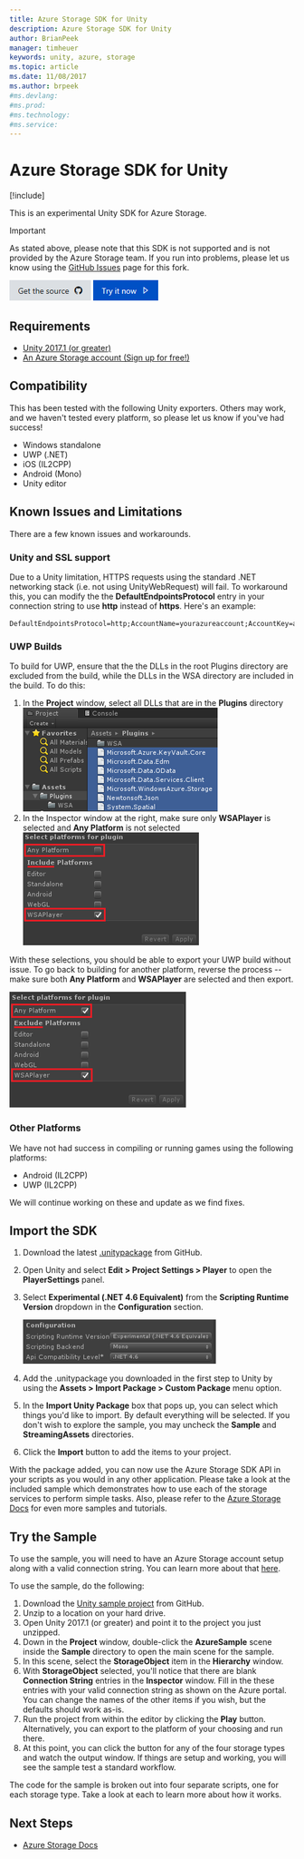 ```yaml
---
title: Azure Storage SDK for Unity
description: Azure Storage SDK for Unity
author: BrianPeek
manager: timheuer
keywords: unity, azure, storage
ms.topic: article
ms.date: 11/08/2017
ms.author: brpeek
#ms.devlang: 
#ms.prod:
#ms.technology:
#ms.service:
---
```

# Azure Storage SDK for Unity

[!include[](../../includes/header.md)]

This is an experimental Unity SDK for Azure Storage.

> [!IMPORTANT]
> As stated above, please note that this SDK is not supported and is not provided by the Azure Storage team.  If you run into problems, please let us know using the [GitHub Issues](https://github.com/BrianPeek/azure-storage-net/issues) page for this fork.

[![Get the source](../../media/buttons/source2.png)](https://github.com/BrianPeek/azure-storage-net)
[![Try it now](../../media/buttons/try2.png)](https://github.com/BrianPeek/azure-storage-net/releases)

## Requirements

* [Unity 2017.1 (or greater)](https://unity3d.com/)
* [An Azure Storage account (Sign up for free!)](https://azure.microsoft.com/en-us/free/)

## Compatibility

This has been tested with the following Unity exporters.  Others may work, and we haven't tested every platform, so please let us know if you've had success!

* Windows standalone
* UWP (.NET)
* iOS (IL2CPP)
* Android (Mono)
* Unity editor

## Known Issues and Limitations

There are a few known issues and workarounds.

### Unity and SSL support

Due to a Unity limitation, HTTPS requests using the standard .NET networking stack (i.e. not using UnityWebRequest) will fail.  To workaround this, you can modify the the **DefaultEndpointsProtocol** entry in your connection string to use **http** instead of **https**.  Here's an example:

```text
DefaultEndpointsProtocol=http;AccountName=yourazureaccount;AccountKey=abcdef12345;EndpointSuffix=core.windows.net
```

### UWP Builds

To build for UWP, ensure that the the DLLs in the root Plugins directory are excluded from the build, while the DLLs in the WSA directory are included in the build.  To do this:

1. In the **Project** window, select all DLLs that are in the **Plugins** directory
   ![Select all DLLs](media/unity-select-dlls.png)
1. In the Inspector window at the right, make sure only **WSAPlayer** is selected and **Any Platform** is not selected
   ![Include only WSAPlayer](media/unity-wsaplayer-include.png)

With these selections, you should be able to export your UWP build without issue.  To go back to building for another platform, reverse the process -- make sure both **Any Platform** and **WSAPlayer** are selected and then export.

![Exclude only WSAPlayer](media/unity-wsaplayer-exclude.png)

### Other Platforms

We have not had success in compiling or running games using the following platforms:

* Android (IL2CPP)
* UWP (IL2CPP)

We will continue working on these and update as we find fixes.

## Import the SDK

1. Download the latest [.unitypackage](https://github.com/BrianPeek/azure-storage-net/releases) from GitHub.
1. Open Unity and select **Edit > Project Settings > Player** to open the **PlayerSettings** panel.
1. Select **Experimental (.NET 4.6 Equivalent)** from the **Scripting Runtime Version** dropdown in the **Configuration** section.

   ![Scripting Configuration dialog](media/unity-player-config.png)
1. Add the .unitypackage you downloaded in the first step to Unity by using the **Assets > Import Package > Custom Package** menu option.
1. In the **Import Unity Package** box that pops up, you can select which things you'd like to import.  By default everything will be selected.  If you don't wish to explore the sample, you may uncheck the **Sample** and **StreamingAssets** directories.
1. Click the **Import** button to add the items to your project.

With the package added, you can now use the Azure Storage SDK API in your scripts as you would in any other application.  Please take a look at the included sample which demonstrates how to use each of the storage services to perform simple tasks. Also, please refer to the [Azure Storage Docs](https://docs.microsoft.com/azure/storage/) for even more samples and tutorials.

## Try the Sample

To use the sample, you will need to have an Azure Storage account setup along with a valid connection string.  You can learn more about that [here](https://docs.microsoft.com/en-us/azure/storage/common/storage-create-storage-account).

To use the sample, do the following:

1. Download the [Unity sample project](https://github.com/BrianPeek/azure-storage-net/releases/tag/v8.5.0unity) from GitHub.
1. Unzip to a location on your hard drive.
1. Open Unity 2017.1 (or greater) and point it to the project you just unzipped.
1. Down in the **Project** window, double-click the **AzureSample** scene inside the **Sample** directory to open the main scene for the sample.
1. In this scene, select the **StorageObject** item in the **Hierarchy** window.
1. With **StorageObject** selected, you'll notice that there are blank **Connection String** entries in the **Inspector** window.  Fill in the these entries with your valid connection string as shown on the Azure portal.  You can change the names of the other items if you wish, but the defaults should work as-is.
1. Run the project from within the editor by clicking the **Play** button.  Alternatively, you can export to the platform of your choosing and run there.
1. At this point, you can click the button for any of the four storage types and watch the output window.  If things are setup and working, you will see the sample test a standard workflow.

The code for the sample is broken out into four separate scripts, one for each storage type.  Take a look at each to learn more about how it works.

## Next Steps

* [Azure Storage Docs](https://docs.microsoft.com/azure/storage/)
